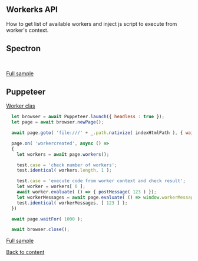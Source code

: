 ## Workerks API
How to get list of available workers and inject js script to execute from worker's context.

## Spectron
```javascript
  
```
[Full sample](../../../../sample/spectron/Worker.test.s)

## Puppeteer

[Worker clas](https://pptr.dev/#?product=Puppeteer&version=v2.0.0&show=api-class-worker)

```javascript
  let browser = await Puppeteer.launch({ headless : true });
  let page = await browser.newPage();

  await page.goto( 'file:///' + _.path.nativize( indexHtmlPath ), { waitUntil : 'load' } );

  page.on( 'workercreated', async () =>
  {
    let workers = await page.workers();

    test.case = 'check number of workers';
    test.identical( workers.length, 1 );

    test.case = 'execute code from worker context and check result';
    let worker = workers[ 0 ];
    await worker.evaluate( () => { postMessage( 123 ) });
    let workerMessages = await page.evaluate( () => window.workerMessages );
    test.identical( workerMessages, [ 123 ] );
  })

  await page.waitFor( 1000 );

  await browser.close();
```
[Full sample](../../../../sample/puppeteer/Worker.test.s)


[Back to content](../Comparison.md)
